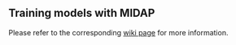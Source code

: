 ## Training models with MIDAP

Please refer to the corresponding [wiki page](https://github.com/Microbial-Systems-Ecology/midap/wiki/Model-Training) for more information.